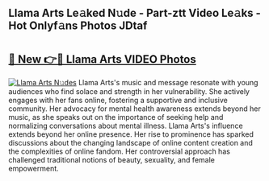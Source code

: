 ## Llama Arts Le𝚊ked N𝚞de - Part-ztt Video Le𝚊ks - Hot Onlyf𝚊ns Photos JDtaf

# <h2><a href="http://ac30850.deff.icu/?id=Llama+Arts">🔗 New 👉🔴 Llama Arts VIDEO Photos</a></h2>

[![Llama Arts N𝚞des](https://i.imgur.com/rIISA9y.gif)](http://ac30850.deff.icu/?id=Llama+Arts)
Llama Arts's music and message resonate with young audiences who find solace and strength in her vulnerability. She actively engages with her fans online, fostering a supportive and inclusive community. Her advocacy for mental health awareness extends beyond her music, as she speaks out on the importance of seeking help and normalizing conversations about mental illness. Llama Arts's influence extends beyond her online presence. Her rise to prominence has sparked discussions about the changing landscape of online content creation and the complexities of online fandom. Her controversial approach has challenged traditional notions of beauty, sexuality, and female empowerment.
